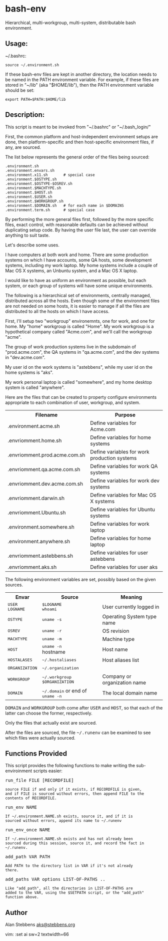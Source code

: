 bash-env
========

Hierarchical, multi-workgroup, multi-system, distributable bash
environment.

Usage:
------

  ~/.bashrc:

    source ~/.environment.sh

If these bash-env files are kept in another directory, the
location needs to be named in the PATH environment variable.  For
example, if these files are stored in "~/lib" (aka "$HOME/lib"),
then the PATH environment variable should be set:

    export PATH=$PATH:$HOME/lib

Description:
------------

This script is meant to be invoked from "~/.bashrc" or
"~/.bash_login/"

First, the common platform and host-independent environment
setups are done, then platform-specific and then host-specific
environment files, if any, are sourced.

The list below represents the general order of the files being
sourced:

    .environment.sh
    .environment.envars.sh
    .environment.x11.sh		  # special case
    .environment.$OSTYPE.sh
    .environment.$OSTYPE-$OSREV.sh
    .environment.$MACHTYPE.sh
    .environment.$HOST.sh
    .environment.$USER.sh
    .environment.$WORKGROUP.sh
    .environment.$DOMAIN.sh	  # for each name in $DOMAINS
    .environment.term.sh	  # special case

By performing the more general files first, followed by the more
specific files, exact control, with reasonable defaults can be
achieved without duplicating setup code.  By having the user file
last, the user can override anything to suit taste.

Let's describe some uses.

I have computers at both work and home. There are some production
systems on which I have accounts, some QA hosts, some development
systems, including my work laptop.  My home systems include a
couple of Mac OS X systems, an Unbuntu system, and a Mac OS X
laptop.

I would like to have as uniform an environment as possible, but
each system, or each group of systems will have some unique
environments.

The following is a hierarchical set of environments, centrally
managed, distributed across all the hosts.  Even though some of
the environment files are not needed on some hosts, it is easier
to manage if all the files are distributed to all the hosts on
which I have access.

First, I'll setup two "workgroup" environemnts, one for work, and
one for home.  My "home" workgroup is called "Home". My work
workgroup is a hypothetical company called "Acme.com", and we'll
call the workgroup "acme".

The group of work production systems live in the subdomain of
"prod.acme.com", the QA systems in "qa.acme.com", and the dev
systems in "dev.acme.com".

My user id on the work systems is "astebbens", while my user id on
the home systems is "aks".

My work personal laptop is called "somewhere", and my home desktop
system is called "anywhere".

Here are the files that can be created to property configure
environments appropriate to each combination of user, workgroup,
and system.

<table>
 <tr> 
  <th>Filename</th>
  <th>Purpose</th> </tr>
 <tr> 
  <td>.environment.acme.sh</td>
  <td>Define variables for Acme.com</td>
 </tr>
 <tr>
  <td>.envriomment.home.sh</td>
  <td>Define variables for home systems</td>
 </tr>
 <tr>
  <td>.envriomment.prod.acme.com.sh</td>
  <td>Define variables for work production systems</td>
 </tr>
 <tr>
  <td>.envriomment.qa.acme.com.sh</td>
  <td>Define variables for work QA systems</td>
 </tr>
 <tr>
  <td>.envriomment.dev.acme.com.sh</td>
  <td>Define variables for work dev systems</td>
 </tr>
 <tr>
  <td>.envriomment.darwin.sh</td>
  <td>Define variables for Mac OS X systems</td>
 </tr>
 <tr>
  <td>.envriomment.Ubuntu.sh</td>
  <td>Define variables for Ubuntu systems</td>
 </tr>
 <tr>
  <td>.environment.somewhere.sh</td>
  <td>Define variables for work laptop</td>
 <tr>
 <tr>
  <td>.environment.anywhere.sh</td>
  <td>Define variables for home laptop</td>
 <tr>
  <td>.envriomment.astebbens.sh</td>
  <td>Define variables for user astebbens</td>
 </tr>
 <tr>
  <td>.envriomment.aks.sh</td>
  <td>Define variables for user aks</td>
 </tr>
</table>

The following environment variables are set, possibly based
on the given sources.

<table>
 <tr>
  <th>Envar</th>
  <th>Source</th>
  <th>Meaning</th>
 </tr>
 <tr>
  <td><tt>USER</tt><br><tt>LOGNAME</tt></td>
  <td><tt>$LOGNAME</tt><br><tt>whoami</tt></td>
  <td>User currently logged in</td>
 </tr>
 <tr>
  <td><tt>OSTYPE</tt></td>
  <td><tt>uname -s</tt></td>
  <td>Operating System type name</td>
 </tr>
 <tr>
  <td><tt>OSREV</tt></td>
  <td><tt>uname -r</tt></td>
  <td>OS revision</td>
 </tr>
 <tr>
  <td><tt>MACHTYPE</tt></td>
  <td><tt>uname -m</tt></td>
  <td>Machine type</td>
 </tr>
 <tr>
  <td><tt>HOST</tt></td>
  <td><tt>uname -n</tt> <br/></tt>hostname</tt></td>
  <td>Host name</td>
 </tr>
 <tr>
  <td><tt>HOSTALASES</tt></td>
  <td><tt>~/.hostaliases</tt></td>
  <td>Host aliases list</td>
 </tr>
 <tr>
  <td><tt>ORGANIZATION</tt></td>
  <td><tt>~/.organization</tt></td>
  <td>&nbsp;</td>
 </tr>
 <tr>
  <td><tt>WORKGROUP</tt></td>
  <td><tt>~/.workgroup</tt><br/><tt>$ORGANIZATION</tt></td>
  <td>Company or organization name</td>
 </tr>
 <tr>
  <td><tt>DOMAIN</tt></td>
  <td><tt>~/.domain</tt> or end of <tt>uname -n</tt></td>
  <td>The local domain name</td>
 </tr>
</table>

<tt>DOMAIN</tt> and <tt>WORKGROUP</tt> both come after <tt>USER</tt> and
<tt>HOST</tt>, so that each of the latter can choose the former, respectively.

Only the files that actually exist are sourced.

After the files are sourced, the file <tt>~/.runenv</tt> can be examined
to see which files were actually sourced.


Functions Provided
------------------

This script provides the following functions to make writing the
sub-enviroinment scripts easier:

<tt>run_file FILE [RECORDFILE]</tt>

    source FILE if and only if it exists, if RECORDFILE is given,
    and if FILE is sourced without errors, then append FILE to the
    contents of RECORDFILE.
    
<tt>run_env  NAME</tt>

    If ~/.environment.NAME.sh exists, source it, and if it is
    sourced without errors, append its name to ~/.runenv

<tt>run_env_once NAME</tt>

    If ~/.environment.NAME.sh exists and has not already been
    sourced during this session, source it, and record the fact in
    ~/.runenv.

<tt>add_path VAR PATH</tt>

    Add PATH to the directory list in VAR if it's not already
    there.

<tt>add_paths VAR options LIST-OF-PATHS ..</tt>

    Like "add_path", all the directories in LIST-OF-PATHS are
    added to the VAR, using the $SETPATH script, or the "add_path"
    function above.

Author
------

Alan Stebbens <aks@stebbens.org>

vim: :set ai sw=2 textwidth=66

